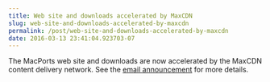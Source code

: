 ```yaml
---
title: Web site and downloads accelerated by MaxCDN
slug: web-site-and-downloads-accelerated-by-maxcdn
permalink: /post/web-site-and-downloads-accelerated-by-maxcdn
date: 2016-03-13 23:41:04.923703-07
---
```


The MacPorts web site and downloads are now accelerated by the MaxCDN content delivery network. See the [email announcement](https://lists.macosforge.org/pipermail/macports-announce/2016-March/000035.html) for more details.
